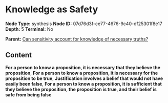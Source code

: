 # Knowledge as Safety

**Node Type:** synthesis
**Node ID:** 07d76d3f-ce77-4676-9c40-df25301f8e17
**Depth:** 5
**Terminal:** No

**Parent:** [Can sensitivity account for knowledge of necessary truths?](can-sensitivity-account-for-knowledge-of-necessary-truths-antithesis-5bbe5b5e-eef8-436c-90e5-a480dffc0a55.md)

## Content

**For a person to know a proposition, it is necessary that they believe the proposition**, **For a person to know a proposition, it is necessary for the proposition to be true**, **Justification involves a belief that would not have easily been false**, **For a person to know a proposition, it is sufficient that they believe the proposition, the proposition is true, and their belief is safe from being false**
